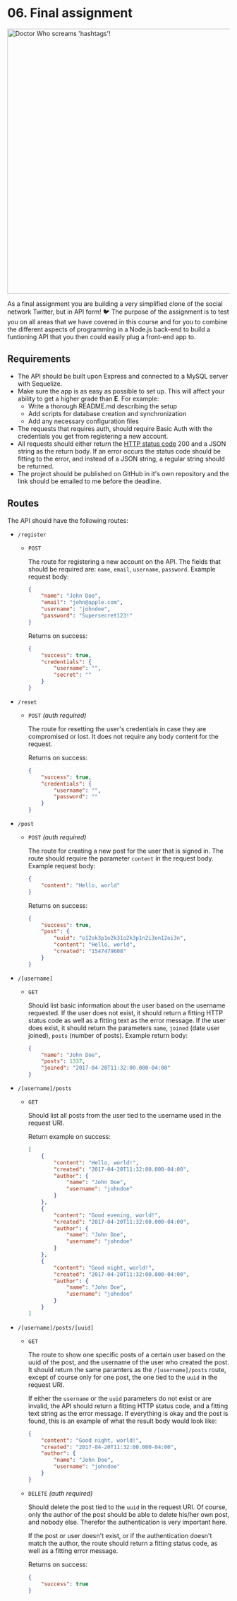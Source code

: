 # 06. Final assignment
<img src="https://media.giphy.com/media/FLUkjdQ1u6COY/giphy.gif" alt="Doctor Who screams 'hashtags'!" width="600">

As a final assignment you are building a very simplified clone of the social network Twitter, but in API form! 🐦 The purpose of the assignment is to test you on all areas that we have covered in this course and for you to combine the different aspects of programming in a Node.js back-end to build a funtioning API that you then could easily plug a front-end app to.

## Requirements
- The API should be built upon Express and connected to a MySQL server with Sequelize.
- Make sure the app is as easy as possible to set up. This will affect your ability to get a higher grade than **E**. For example:
    - Write a thorough README.md describing the setup
    - Add scripts for database creation and synchronization
    - Add any necessary configuration files
- The requests that requires auth, should require Basic Auth with the credentials you get from registering a new account.
- All requests should either return the [HTTP status code](https://en.wikipedia.org/wiki/List_of_HTTP_status_codes) 200 and a JSON string as the return body. If an error occurs the status code should be fitting to the error, and instead of a JSON string, a regular string should be returned.
- The project should be published on GitHub in it's own repository and the link should be emailed to me before the deadline.

## Routes
The API should have the following routes:
- `/register`
    - `POST`

        The route for registering a new account on the API. The fields that should be required are: `name`, `email`, `username`, `password`. Example request body:
        ```JSON
        {
            "name": "John Doe",
            "email": "john@apple.com",
            "username": "johndoe",
            "password": "Supersecret123!"
        }
        ```

        Returns on success:
        ```JSON
        {
            "success": true,
            "credentials": {
                "username": "",
                "secret": ""
            }
        }
        ```

- `/reset`
    - `POST` *(auth required)*

        The route for resetting the user's credentials in case they are compromised or lost. It does not require any body content for the request.

        Returns on success:
        ```JSON
        {
            "success": true,
            "credentials": {
                "username": "",
                "password": ""
            }
        }
        ```

- `/post`
    - `POST` *(auth required)*

        The route for creating a new post for the user that is signed in. The route should require the parameter `content` in the request body. Example request body:
        ```JSON
        {
            "content": "Hello, world"
        }
        ```

        Returns on success:
        ```JSON
        {
            "success": true,
            "post": {
                "uuid": "o12ok3p1o2k31o2k3p1n2i3on12oi3n",
                "content": "Hello, world",
                "created": "1547479608"
            }
        }
        ```

- `/[username]`
    - `GET`

        Should list basic information about the user based on the username requested. If the user does not exist, it should return a fitting HTTP status code as well as a fitting text as the error message. If the user does exist, it should return the parameters `name`, `joined` (date user joined), `posts` (number of posts). Example return body:
        ```JSON
        {
            "name": "John Doe",
            "posts": 1337,
            "joined": "2017-04-20T11:32:00.000-04:00"
        }
        ```

- `/[username]/posts`
    - `GET`

        Should list all posts from the user tied to the username used in the request URI.

        Return example on success:
        ```JSON
        [
            {
                "content": "Hello, world!",
                "created": "2017-04-20T11:32:00.000-04:00",
                "author": {
                    "name": "John Doe",
                    "username": "johndoe"
                }
            },
            {
                "content": "Good evening, world!",
                "created": "2017-04-20T11:32:00.000-04:00",
                "author": {
                    "name": "John Doe",
                    "username": "johndoe"
                }
            },
            {
                "content": "Good night, world!",
                "created": "2017-04-20T11:32:00.000-04:00",
                "author": {
                    "name": "John Doe",
                    "username": "johndoe"
                }
            }
        ]
        ```

- `/[username]/posts/[uuid]`
    - `GET`

        The route to show one specific posts of a certain user based on the uuid of the post, and the username of the user who created the post. It should return the same paramters as the `/[username]/posts` route, except of course only for one post, the one tied to the `uuid` in the request URI.

        If either the `username` or the `uuid` parameters do not exist or are invalid, the API should return a fitting HTTP status code, and a fitting text string as the error message. If everything is okay and the post is found, this is an example of what the result body would look like:
        ```JSON
        {
            "content": "Good night, world!",
            "created": "2017-04-20T11:32:00.000-04:00",
            "author": {
                "name": "John Doe",
                "username": "johndoe"
            }
        }
        ```

    - `DELETE` *(auth required)*

        Should delete the post tied to the `uuid` in the request URI. Of course, only the author of the post should be able to delete his/her own post, and nobody else. Therefor the authentication is very important here.

        If the post or user doesn't exist, or if the authentication doesn't match the author, the route should return a fitting status code, as well as a fitting error message.

        Returns on success:
        ```JSON
        {
            "success": true
        }
        ```
